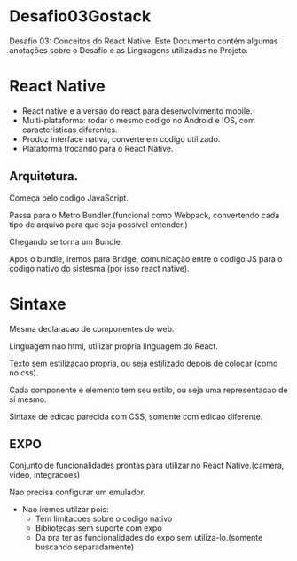 # Desafio03Gostack
Desafio 03: Conceitos do React Native.
Este Documento contém algumas anotações sobre o Desafio e as Linguagens utilizadas no Projeto.

# React Native

- React native e  a versao do react para desenvolvimento mobile.
- Multi-plataforma: rodar o mesmo codigo no Android e IOS, com caracteristicas diferentes.
- Produz interface nativa, converte em codigo utilizado.
- Plataforma trocando para o React Native.

## Arquitetura.

Começa pelo codigo JavaScript.

Passa para o Metro Bundler.(funcional como Webpack, convertendo cada tipo de arquivo para que seja possivel entender.)

Chegando se torna um Bundle.

Apos o bundle, iremos para Bridge, comunicação entre o codigo JS para o codigo nativo do sistesma.(por isso react native).

# Sintaxe

Mesma declaracao de componentes do web.

Linguagem nao html, utilizar propria linguagem do React.

Texto sem estilizacao propria, ou seja estilizado depois de colocar (como no css).

Cada componente e elemento tem seu estilo,  ou seja uma representacao de si mesmo.

Sintaxe de edicao parecida com CSS, somente com edicao diferente.

## EXPO

Conjunto de funcionalidades prontas para utilizar no React Native.(camera, video, integracoes)

Nao precisa configurar um emulador.

- Nao iremos utilzar pois:
    - Tem limitacoes sobre o codigo nativo
    - Bibliotecas sem suporte com expo
    - Da pra ter as funcionalidades do expo sem utiliza-lo.(somente buscando separadamente)
